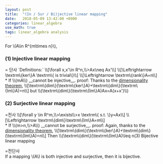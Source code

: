 ```yaml
---
layout: post
title:  "(In / Sur / Bi)jective linear mapping"
date:   2018-05-09 13:42:00 +0900
categories: linear_algebra
use_math: true
tags: linear_algebra analysis
---
```

For \\(A\in R^\{m\times n\}\\),
<h3 id="injective_linear_mapping">(1) Injective linear mapping</h3>
= 단사  
`Definitions:`  
\\[\forall x,x'\in R^n,\\>Ax\neq Ax'\\]
\\[\Leftrightarrow \textrm\{ker\}A \textrm\{ is trivial\}\\]
\\[\Leftrightarrow \textrm\{rank\}A=n\\]
<br>
* If \\(m<n,\\>A\\) __cannot be injective__.  
proof: Thanks to the <a href="{{ site.url }}/linear_algebra/2018/05/09/rank.html#dimen_theorem" target="_blank">dimensionality theorem</a>,
\\[\textrm\{dim\}(\textrm\{ker\}A)+\textrm\{dim\}(\textrm\{Im\}A)=n\\]
but \\(\textrm\{dim\}(\textrm\{Im\}A)<n\\), so \\(\textrm\{ker\}A\\) is nontrivial.  
\\(\Rightarrow \\) for nonzero \\(x'\in \textrm\{ker\}A,\\>Ax=A(x+x')\\)

<h3 id="surjective_linear_mapping">(2) Surjective linear mapping</h3>
=전사
\\[\forall y \in R^m,\\>\exists\\>x \textrm\{ s.t. \}y=Ax\\]
\\[\Leftrightarrow \textrm\{dim\}\textrm\{Im\}A=m\\]
<br>
* If \\(m>n,\\>A\\) __cannot be surjective__.  
proof: Again, thanks to the <a href="{{ site.url }}/linear_algebra/2018/05/09/rank.html#dimen_theorem" target="_blank">dimensionality theorem</a>,
\\[\textrm\{dim\}(\textrm\{ker\}A)+\textrm\{dim\}(\textrm\{Im\}A)=n\\]
Then \\(\textrm\{dim\}(\textrm\{Im\}A)\leq n<m\\), which contradicts the definition of surjective mapping.

### (3) Bijective linear mapping
=전단사  
If a mapping \\(A\\) is both injective and surjective, then it is bijective.